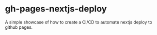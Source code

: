 # gh-pages-nextjs-deploy
A simple showcase of how to create a CI/CD to automate nextjs deploy to github pages.

